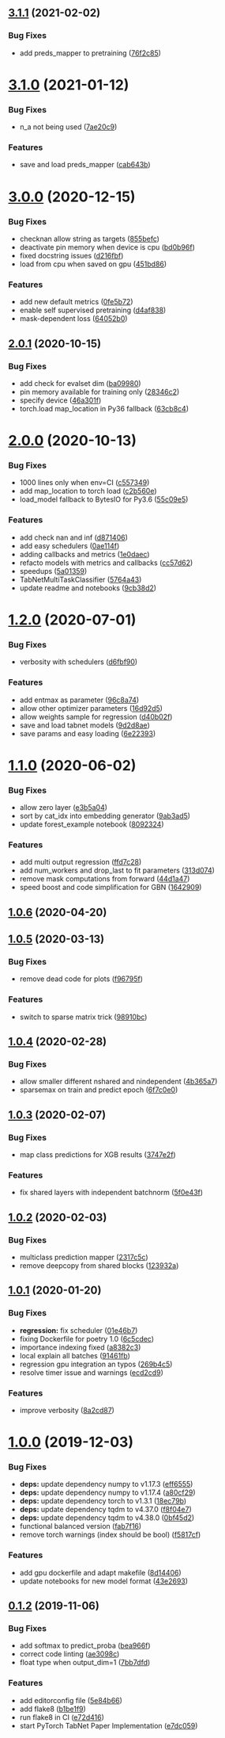 
## [3.1.1](https://github.com/dreamquark-ai/tabnet/compare/v3.1.0...v3.1.1) (2021-02-02)


### Bug Fixes

* add preds_mapper to pretraining ([76f2c85](https://github.com/dreamquark-ai/tabnet/commit/76f2c852f59c6ed2c5dc5f0766cb99310bae5f2c))



# [3.1.0](https://github.com/dreamquark-ai/tabnet/compare/v3.0.0...v3.1.0) (2021-01-12)


### Bug Fixes

* n_a not being used ([7ae20c9](https://github.com/dreamquark-ai/tabnet/commit/7ae20c98a601da95040b9ecf79eac19f1d3e4a7b))


### Features

* save and load preds_mapper ([cab643b](https://github.com/dreamquark-ai/tabnet/commit/cab643b156fdecfded51d70d29072fc43f397bbb))



# [3.0.0](https://github.com/dreamquark-ai/tabnet/compare/v2.0.1...v3.0.0) (2020-12-15)


### Bug Fixes

* checknan allow string as targets ([855befc](https://github.com/dreamquark-ai/tabnet/commit/855befc5a2cd153509b8c93eccdea866bf094a29))
* deactivate pin memory when device is cpu ([bd0b96f](https://github.com/dreamquark-ai/tabnet/commit/bd0b96f4f61c44b58713f60a030094cc21edb6e3))
* fixed docstring issues ([d216fbf](https://github.com/dreamquark-ai/tabnet/commit/d216fbfa4dadd6c8d4110fa8da0f1c0bdfdccc2d))
* load from cpu when saved on gpu ([451bd86](https://github.com/dreamquark-ai/tabnet/commit/451bd8669038ddf7869843f45ca872ae92e2260d))


### Features

* add new default metrics ([0fe5b72](https://github.com/dreamquark-ai/tabnet/commit/0fe5b72b60e894fae821488c0d4c34752309fc26))
* enable self supervised pretraining ([d4af838](https://github.com/dreamquark-ai/tabnet/commit/d4af838d375128b3d62e17622ec8e0a558faf1b7))
* mask-dependent loss ([64052b0](https://github.com/dreamquark-ai/tabnet/commit/64052b0f816eb9d63008347783cd1fe655be3088))



## [2.0.1](https://github.com/dreamquark-ai/tabnet/compare/v2.0.0...v2.0.1) (2020-10-15)


### Bug Fixes

* add check for evalset dim ([ba09980](https://github.com/dreamquark-ai/tabnet/commit/ba09980029093ddfee3f10414c366893ea0e4005))
* pin memory available for training only ([28346c2](https://github.com/dreamquark-ai/tabnet/commit/28346c2259cabbed79e83963c4009eac3ae38f9e))
* specify device ([46a301f](https://github.com/dreamquark-ai/tabnet/commit/46a301fc5ae702f56f2f54ccabf61762da26588d))
* torch.load map_location in Py36 fallback ([63cb8c4](https://github.com/dreamquark-ai/tabnet/commit/63cb8c43652f854b0e11a6c8f784d4b5f8f8748b))



# [2.0.0](https://github.com/dreamquark-ai/tabnet/compare/v1.2.0...v2.0.0) (2020-10-13)


### Bug Fixes

* 1000 lines only when env=CI ([c557349](https://github.com/dreamquark-ai/tabnet/commit/c5573496e1262bc765eb04361ae4a3185844a866))
* add map_location to torch load ([c2b560e](https://github.com/dreamquark-ai/tabnet/commit/c2b560e72bc01e34e8dba7578f239e37bbd6782c))
* load_model fallback to BytesIO for Py3.6 ([55c09e5](https://github.com/dreamquark-ai/tabnet/commit/55c09e5c47e6ec58276c301a5af7afa2dc529bc1))


### Features

* add check nan and inf ([d871406](https://github.com/dreamquark-ai/tabnet/commit/d87140623f2118e494874549752987e89be235f3))
* add easy schedulers ([0ae114f](https://github.com/dreamquark-ai/tabnet/commit/0ae114ff59900537cd3c48dc9d44669f52b9141e))
* adding callbacks and metrics ([1e0daec](https://github.com/dreamquark-ai/tabnet/commit/1e0daec01a6a95f39699028c5fad213b2d8f3d3e))
* refacto models with metrics and callbacks ([cc57d62](https://github.com/dreamquark-ai/tabnet/commit/cc57d62698ef629d63dcc8878d4d48f231f3cd77))
* speedups ([5a01359](https://github.com/dreamquark-ai/tabnet/commit/5a013596da597263aaf1b9f385732fc2442dda96))
* TabNetMultiTaskClassifier ([5764a43](https://github.com/dreamquark-ai/tabnet/commit/5764a43e72cb643fff806f70ed9dfa2e48433f50))
* update readme and notebooks ([9cb38d2](https://github.com/dreamquark-ai/tabnet/commit/9cb38d2d3b636ef5f0a99a9ac4171faeea141213))



# [1.2.0](https://github.com/dreamquark-ai/tabnet/compare/v1.1.0...v1.2.0) (2020-07-01)


### Bug Fixes

* verbosity with schedulers ([d6fbf90](https://github.com/dreamquark-ai/tabnet/commit/d6fbf9012ad2a60f0ac4e2b801d258a16250d74c))


### Features

* add entmax as parameter ([96c8a74](https://github.com/dreamquark-ai/tabnet/commit/96c8a74d44abfc7318f06fdd56f7d77ec1974e96))
* allow other optimizer parameters ([16d92d5](https://github.com/dreamquark-ai/tabnet/commit/16d92d5513de36892f859935d36c3bac398ed035))
* allow weights sample for regression ([d40b02f](https://github.com/dreamquark-ai/tabnet/commit/d40b02f5e1cb8ca8c28c398cb0e26cba5cec3445))
* save and load tabnet models ([9d2d8ae](https://github.com/dreamquark-ai/tabnet/commit/9d2d8ae8c724901eb062e4340dad06c364c88fa5))
* save params and easy loading ([6e22393](https://github.com/dreamquark-ai/tabnet/commit/6e22393b9d1206ba1aca8af2645c5de6fe24a6db))



# [1.1.0](https://github.com/dreamquark-ai/tabnet/compare/v1.0.6...v1.1.0) (2020-06-02)


### Bug Fixes

* allow zero layer ([e3b5a04](https://github.com/dreamquark-ai/tabnet/commit/e3b5a04edb1aff25683ce5457f9b4fd57b4c1bf6))
* sort by cat_idx into embedding generator ([9ab3ad5](https://github.com/dreamquark-ai/tabnet/commit/9ab3ad542941ad3ff535f974ad93dc2b950d4559))
* update forest_example notebook ([8092324](https://github.com/dreamquark-ai/tabnet/commit/809232452d5d860036b8e867dfa17701bb2e1c88))


### Features

* add multi output regression ([ffd7c28](https://github.com/dreamquark-ai/tabnet/commit/ffd7c284682f03c1b5a6ce25f910f2d65b78029f))
* add num_workers and drop_last to fit parameters ([313d074](https://github.com/dreamquark-ai/tabnet/commit/313d07481361c87c39df470ee23850757c8b1c85))
* remove mask computations from forward ([44d1a47](https://github.com/dreamquark-ai/tabnet/commit/44d1a47f34c0b9d636279ef3897a02e489471738))
* speed boost and code simplification for GBN ([1642909](https://github.com/dreamquark-ai/tabnet/commit/1642909bd305d40f828be6e0c0484c8f72fd213a))



## [1.0.6](https://github.com/dreamquark-ai/tabnet/compare/v1.0.5...v1.0.6) (2020-04-20)



## [1.0.5](https://github.com/dreamquark-ai/tabnet/compare/v1.0.4...v1.0.5) (2020-03-13)


### Bug Fixes

* remove dead code for plots ([f96795f](https://github.com/dreamquark-ai/tabnet/commit/f96795ff46e02af4ca7c0ed6648276f4e4b788b0))


### Features

* switch to sparse matrix trick ([98910bc](https://github.com/dreamquark-ai/tabnet/commit/98910bcd0424e87208e6520c08726224d214aa33))



## [1.0.4](https://github.com/dreamquark-ai/tabnet/compare/v1.0.3...v1.0.4) (2020-02-28)


### Bug Fixes

* allow smaller different nshared and nindependent ([4b365a7](https://github.com/dreamquark-ai/tabnet/commit/4b365a739d5786c562854eff70042ecc6964bf1a))
* sparsemax on train and predict epoch ([6f7c0e0](https://github.com/dreamquark-ai/tabnet/commit/6f7c0e0211d933d84eeff3e735acad31f0fd70d1))



## [1.0.3](https://github.com/dreamquark-ai/tabnet/compare/v1.0.2...v1.0.3) (2020-02-07)


### Bug Fixes

* map class predictions for XGB results ([3747e2f](https://github.com/dreamquark-ai/tabnet/commit/3747e2f8362174fbf49b7e4890e04427cc4d5fdd))


### Features

* fix shared layers with independent batchnorm ([5f0e43f](https://github.com/dreamquark-ai/tabnet/commit/5f0e43fb961431437d33abe5d70251cf8067d14d))



## [1.0.2](https://github.com/dreamquark-ai/tabnet/compare/v1.0.1...v1.0.2) (2020-02-03)


### Bug Fixes

* multiclass prediction mapper ([2317c5c](https://github.com/dreamquark-ai/tabnet/commit/2317c5cc03c9c9af9e627503fb35934ea6194ce6))
* remove deepcopy from shared blocks ([123932a](https://github.com/dreamquark-ai/tabnet/commit/123932ade14a61a466074269ce7bcf0e61a24613))



## [1.0.1](https://github.com/dreamquark-ai/tabnet/compare/v1.0.0...v1.0.1) (2020-01-20)


### Bug Fixes

* **regression:** fix scheduler ([01e46b7](https://github.com/dreamquark-ai/tabnet/commit/01e46b7b53aa5cb880cca5d1492ef67788c0075e))
* fixing Dockerfile for poetry 1.0 ([6c5cdec](https://github.com/dreamquark-ai/tabnet/commit/6c5cdeca8f3c5a58e2f557f2d8bb5127d3d7f691))
* importance indexing fixed ([a8382c3](https://github.com/dreamquark-ai/tabnet/commit/a8382c31099d59e03c432479b2798abc90f55a58))
* local explain all batches ([91461fb](https://github.com/dreamquark-ai/tabnet/commit/91461fbcd4b8c806e920936e0154258b2dc02373))
* regression gpu integration an typos ([269b4c5](https://github.com/dreamquark-ai/tabnet/commit/269b4c59fcb12d1c24fea7b9e15c7b63aa9939e0))
* resolve timer issue and warnings ([ecd2cd9](https://github.com/dreamquark-ai/tabnet/commit/ecd2cd9c39c1f977868888d6b3abd719a7ee21f4))


### Features

* improve verbosity ([8a2cd87](https://github.com/dreamquark-ai/tabnet/commit/8a2cd8783b4d538648f435798a937a05262a76df))



# [1.0.0](https://github.com/dreamquark-ai/tabnet/compare/v0.1.2...v1.0.0) (2019-12-03)


### Bug Fixes

* **deps:** update dependency numpy to v1.17.3 ([eff6555](https://github.com/dreamquark-ai/tabnet/commit/eff6555ee0b9adbfe90e851eb696cc69df8b2f7d))
* **deps:** update dependency numpy to v1.17.4 ([a80cf29](https://github.com/dreamquark-ai/tabnet/commit/a80cf29cfdb3238518ed73a34b84cd2673272431))
* **deps:** update dependency torch to v1.3.1 ([18ec79b](https://github.com/dreamquark-ai/tabnet/commit/18ec79b879c99671cf756e02a811fee81a915649))
* **deps:** update dependency tqdm to v4.37.0 ([f8f04e7](https://github.com/dreamquark-ai/tabnet/commit/f8f04e783704a204d067c5b67a595e7efc9d7801))
* **deps:** update dependency tqdm to v4.38.0 ([0bf45d2](https://github.com/dreamquark-ai/tabnet/commit/0bf45d26fc241fcfc15e03992a3383f32017ff88))
* functional balanced version ([fab7f16](https://github.com/dreamquark-ai/tabnet/commit/fab7f166a03060a492bc16f78d82ece7f26516b3))
* remove torch warnings (index should be bool) ([f5817cf](https://github.com/dreamquark-ai/tabnet/commit/f5817cfe65d35a4ccb2cba8a147d8696418f09da))


### Features

* add gpu dockerfile and adapt makefile ([8d14406](https://github.com/dreamquark-ai/tabnet/commit/8d14406b9f6b651d6a1fa809c5c2b06ff017422e))
* update notebooks for new model format ([43e2693](https://github.com/dreamquark-ai/tabnet/commit/43e269301c4379ed0daf8f9007ab5048abcbb553))



## [0.1.2](https://github.com/dreamquark-ai/tabnet/compare/e7dc059d8d45ce207b3c24e975dda68fec2155ba...v0.1.2) (2019-11-06)


### Bug Fixes

* add softmax to predict_proba ([bea966f](https://github.com/dreamquark-ai/tabnet/commit/bea966f48ed4521766197f4d424c153f68704733))
* correct code linting ([ae3098c](https://github.com/dreamquark-ai/tabnet/commit/ae3098c0eda62d03f94e52d24a915878f6187100))
* float type when output_dim=1 ([7bb7dfd](https://github.com/dreamquark-ai/tabnet/commit/7bb7dfddb81047503cf44a8d0ae16e14594a7b24))


### Features

* add editorconfig file ([5e84b66](https://github.com/dreamquark-ai/tabnet/commit/5e84b6603ef5c8c5f6fc40b0563c2e9632bb07a2))
* add flake8 ([b1be1f9](https://github.com/dreamquark-ai/tabnet/commit/b1be1f9aa3e822c05094d0483d6269a184360b07))
* run flake8 in CI ([e72d416](https://github.com/dreamquark-ai/tabnet/commit/e72d4160ee46c80dc853c4b3b81bb87ea1bce11d))
* start PyTorch TabNet Paper Implementation ([e7dc059](https://github.com/dreamquark-ai/tabnet/commit/e7dc059d8d45ce207b3c24e975dda68fec2155ba))
